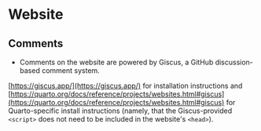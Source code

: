 
# Website

## Comments

- Comments on the website are powered by Giscus, a GitHub discussion-based comment system.

[https://giscus.app/](https://giscus.app/) for installation instructions and [https://quarto.org/docs/reference/projects/websites.html#giscus](https://quarto.org/docs/reference/projects/websites.html#giscus) for Quarto-specific install instructions (namely, that the Giscus-provided `<script>` does not need to be included in the website's `<head>`).